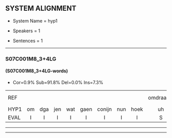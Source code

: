 
## SYSTEM ALIGNMENT

- System Name = hyp1

- Speakers = 1

- Sentences = 1

---

### S07C001M8_3+4LG

#### (S07C001M8_3+4LG-words)

- Cor=0.9%	Sub=91.8%	Del=0.0%	Ins=7.3%

|  |  |  |  |  |  |  |  |  |  |  |  |  |  |  |  |  |  |  |  |  |  |  |  |  |  |  |  |  |  |  |  |  |  |  |  |  |  |  |  |  |  |  |  |  |  |  |  |  |  |  |  |  |  |  |  |  |  |  |  |  |  |  |  |  |  |  |  |  |  |  |  |  |  |  |  |  |  |  |  |  |  |  |  |  |  |  |  |  |  |  |  |  |  |  |  |  |  |  |  |  |  |  |  |  |  |  |  |  |  |  |
|:--- |:---:|:---:|:---:|:---:|:---:|:---:|:---:|:---:|:---:|:---:|:---:|:---:|:---:|:---:|:---:|:---:|:---:|:---:|:---:|:---:|:---:|:---:|:---:|:---:|:---:|:---:|:---:|:---:|:---:|:---:|:---:|:---:|:---:|:---:|:---:|:---:|:---:|:---:|:---:|:---:|:---:|:---:|:---:|:---:|:---:|:---:|:---:|:---:|:---:|:---:|:---:|:---:|:---:|:---:|:---:|:---:|:---:|:---:|:---:|:---:|:---:|:---:|:---:|:---:|:---:|:---:|:---:|:---:|:---:|:---:|:---:|:---:|:---:|:---:|:---:|:---:|:---:|:---:|:---:|:---:|:---:|:---:|:---:|:---:|:---:|:---:|:---:|:---:|:---:|:---:|:---:|:---:|:---:|:---:|:---:|:---:|:---:|:---:|:---:|:---:|:---:|:---:|:---:|:---:|:---:|:---:|:---:|:---:|:---:|:---:|
| REF |  |  |  |  |  |  |  |  | omdraaien | poppenwagen | * | * | * | elastiekje | * | * | * | * | * | * | * | dierentuin | * | * | * | * | * | * | * | * | * | * | * | * | * | * | * | * | * | * | * | * | * | * | * | * | * | * | buurmannen | * | * | * | olifant | * | * | schommelen | iedereen | schoenenwinkel | knutselen | * | * | * | * | * | * | * | sprookjesboek | * | * | * | * | * | * | * | lucifer | * | * | * | * | * | * | * | ziekenhuis | nieuwsgierig | afblijven | * | * | * | * | * | * | * | * | * | * | * | goeiendag | * | * | * | * | * | * | limonade | autorijden*(autorijder) | eindelijk | familie | * | * | * |
| HYP1 | om | dga | jen | wat | gaen | conijn | nun | hoek | uh | enlastika | goem | makun | ki | e | b | weer | dieen | tuien | a | adenstoelen | gut | stondaja | was | ze | was | manen | één | dan | asp | fototos | too | to | to | tomen | papier | vach | vaken | duur | man | buur | man | envor | kooi | olif | fanta | gonmulden | iderien | sconnen | wien | kur | nuut | el | gen | op | gum | opum | vem | vur | ja | dag | g | kies | woren | dan | di | ank | de | ortel | li | kuffier | stelaslakaur | dicht | der | deur | ziekin | huis | nieuw | sri | r | rig | of | blèève | k | kataal | ter | was | tja | nee | wieja | hooi | jen | dag | va | a | en | ké | le | mo | ma | o | lumoada | auto | heder | en | de | lik | familie | ech | ook | conlat |
| EVAL | I | I | I | I | I | I | I | I | S | S | S | S | S | S | S | S | S | S | S | S | S | S | S | S | S | S | S | S | S | S | S | S | S | S | S | S | S | S | S | S | S | S | S | S | S | S | S | S | S | S | S | S | S | S | S | S | S | S | S | S | S | S | S | S | S | S | S | S | S | S | S | S | S | S | S | S | S | S | S | S | S | S | S | S | S | S | S | S | S | S | S | S | S | S | S | S | S | S | S | S | S | S | S | S | S | S |  | S | S | S |
---

---
